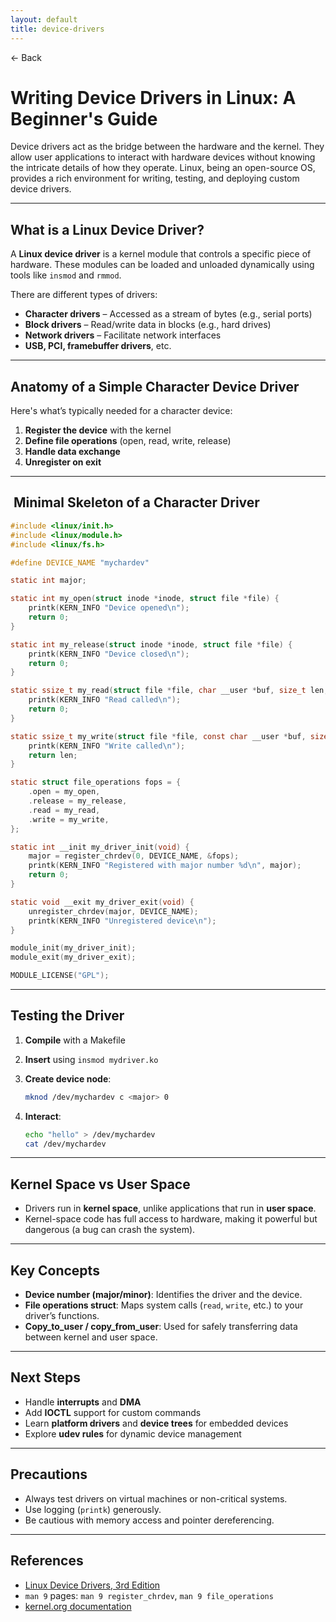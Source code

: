 ```yaml
---
layout: default
title: device-drivers 
---
```


<a href="https://anish7610.github.io/technical-writeups" style="text-decoration: none;">← Back</a>


# Writing Device Drivers in Linux: A Beginner's Guide

Device drivers act as the bridge between the hardware and the kernel. They allow user applications to interact with hardware devices without knowing the intricate details of how they operate. Linux, being an open-source OS, provides a rich environment for writing, testing, and deploying custom device drivers.

---

##  What is a Linux Device Driver?

A **Linux device driver** is a kernel module that controls a specific piece of hardware. These modules can be loaded and unloaded dynamically using tools like `insmod` and `rmmod`.

There are different types of drivers:

* **Character drivers** – Accessed as a stream of bytes (e.g., serial ports)
* **Block drivers** – Read/write data in blocks (e.g., hard drives)
* **Network drivers** – Facilitate network interfaces
* **USB, PCI, framebuffer drivers**, etc.

---

##  Anatomy of a Simple Character Device Driver

Here's what’s typically needed for a character device:

1. **Register the device** with the kernel
2. **Define file operations** (open, read, write, release)
3. **Handle data exchange**
4. **Unregister on exit**

---

## ️ Minimal Skeleton of a Character Driver

```c
#include <linux/init.h>
#include <linux/module.h>
#include <linux/fs.h>

#define DEVICE_NAME "mychardev"

static int major;

static int my_open(struct inode *inode, struct file *file) {
    printk(KERN_INFO "Device opened\n");
    return 0;
}

static int my_release(struct inode *inode, struct file *file) {
    printk(KERN_INFO "Device closed\n");
    return 0;
}

static ssize_t my_read(struct file *file, char __user *buf, size_t len, loff_t *offset) {
    printk(KERN_INFO "Read called\n");
    return 0;
}

static ssize_t my_write(struct file *file, const char __user *buf, size_t len, loff_t *offset) {
    printk(KERN_INFO "Write called\n");
    return len;
}

static struct file_operations fops = {
    .open = my_open,
    .release = my_release,
    .read = my_read,
    .write = my_write,
};

static int __init my_driver_init(void) {
    major = register_chrdev(0, DEVICE_NAME, &fops);
    printk(KERN_INFO "Registered with major number %d\n", major);
    return 0;
}

static void __exit my_driver_exit(void) {
    unregister_chrdev(major, DEVICE_NAME);
    printk(KERN_INFO "Unregistered device\n");
}

module_init(my_driver_init);
module_exit(my_driver_exit);

MODULE_LICENSE("GPL");
```

---

##  Testing the Driver

1. **Compile** with a Makefile
2. **Insert** using `insmod mydriver.ko`
3. **Create device node**:

   ```bash
   mknod /dev/mychardev c <major> 0
   ```
4. **Interact**:

   ```bash
   echo "hello" > /dev/mychardev
   cat /dev/mychardev
   ```

---

##  Kernel Space vs User Space

* Drivers run in **kernel space**, unlike applications that run in **user space**.
* Kernel-space code has full access to hardware, making it powerful but dangerous (a bug can crash the system).

---

##  Key Concepts

* **Device number (major/minor)**: Identifies the driver and the device.
* **File operations struct**: Maps system calls (`read`, `write`, etc.) to your driver’s functions.
* **Copy\_to\_user / copy\_from\_user**: Used for safely transferring data between kernel and user space.

---

##  Next Steps

* Handle **interrupts** and **DMA**
* Add **IOCTL** support for custom commands
* Learn **platform drivers** and **device trees** for embedded devices
* Explore **udev rules** for dynamic device management

---

##  Precautions

* Always test drivers on virtual machines or non-critical systems.
* Use logging (`printk`) generously.
* Be cautious with memory access and pointer dereferencing.

---

##  References

* [Linux Device Drivers, 3rd Edition](https://lwn.net/Kernel/LDD3/)
* `man 9` pages: `man 9 register_chrdev`, `man 9 file_operations`
* [kernel.org documentation](https://www.kernel.org/doc/html/latest/)
